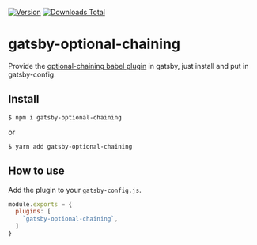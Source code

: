 [![Version](https://img.shields.io/npm/v/gatsby-optional-chaining.svg)](https://www.npmjs.com/package/gatsby-optional-chaining)
[![Downloads Total](https://img.shields.io/npm/dt/gatsby-plugin-chaining.svg)](https://www.npmjs.com/package/gatsby-optional-chaining)

# gatsby-optional-chaining

Provide the [optional-chaining babel plugin](https://babeljs.io/docs/en/babel-plugin-proposal-optional-chaining) in gatsby, just install and put in gatsby-config.

## Install

`$ npm i gatsby-optional-chaining`

or

`$ yarn add gatsby-optional-chaining`

## How to use

Add the plugin to your `gatsby-config.js`.

```js
module.exports = {
  plugins: [
    `gatsby-optional-chaining`,
  ]
}
```
